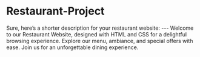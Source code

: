 # Restaurant-Project
Sure, here’s a shorter description for your restaurant website:  ---  Welcome to our Restaurant Website, designed with HTML and CSS for a delightful browsing experience. Explore our menu, ambiance, and special offers with ease. Join us for an unforgettable dining experience.
